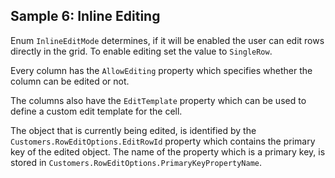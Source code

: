 ## Sample 6: Inline Editing

Enum `InlineEditMode` determines, if it will be enabled the user can edit rows directly in the grid. To enable editing set the value to `SingleRow`.

Every column has the `AllowEditing` property which specifies whether the column can be edited or not.

The columns also have the `EditTemplate` property which can be used to define a custom edit template for the cell.

The object that is currently being edited, is identified by the `Customers.RowEditOptions.EditRowId` property which contains the primary key of the edited object. The name of the property which is a primary key, is stored in `Customers.RowEditOptions.PrimaryKeyPropertyName`.
